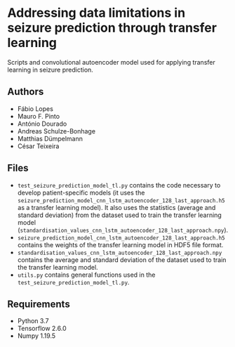 # Addressing data limitations in seizure prediction through transfer learning
Scripts and convolutional autoencoder model used for applying transfer learning in seizure prediction.

## Authors
- Fábio Lopes
- Mauro F. Pinto
- António Dourado
- Andreas Schulze-Bonhage
- Matthias Dümpelmann
- César Teixeira

## Files

* `test_seizure_prediction_model_tl.py` contains the code necessary to develop patient-specific models (it uses the `seizure_prediction_model_cnn_lstm_autoencoder_128_last_approach.h5` as a transfer learning model). It also uses the statistics (average and standard deviation) from the dataset used to train the transfer learning model (`standardisation_values_cnn_lstm_autoencoder_128_last_approach.npy`).
* `seizure_prediction_model_cnn_lstm_autoencoder_128_last_approach.h5` contains the weights of the transfer learning model in HDF5 file format.
* `standardisation_values_cnn_lstm_autoencoder_128_last_approach.npy` contains the average and standard deviation of the dataset used to train the transfer learning model.
* `utils.py` contains general functions used in the `test_seizure_prediction_model_tl.py`.

## Requirements
* Python 3.7
* Tensorflow 2.6.0
* Numpy 1.19.5
